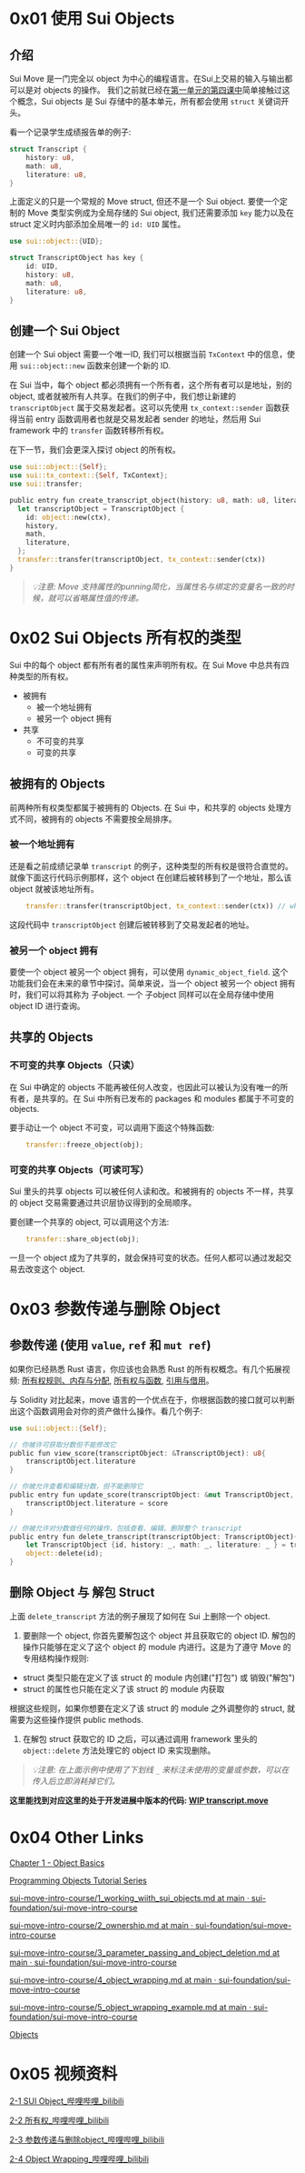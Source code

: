 # 0x01 使用 Sui Objects

## 介绍

Sui Move 是一门完全以 object 为中心的编程语言。在Sui上交易的输入与输出都可以是对 objects 的操作。 我们之前就已经在[第一单元的第四课中](https://github.com/RandyPen/sui-move-intro-course-zh/blob/main/unit-one/lessons/4_定制类型与能力.md#定制类型与能力)简单接触过这个概念，Sui objects 是 Sui 存储中的基本单元，所有都会使用 `struct` 关键词开头。

看一个记录学生成绩报告单的例子:

```rust
struct Transcript {
    history: u8,
    math: u8,
    literature: u8,
}
```

上面定义的只是一个常规的 Move struct, 但还不是一个 Sui object. 要使一个定制的 Move 类型实例成为全局存储的 Sui object, 我们还需要添加 `key` 能力以及在 struct 定义时内部添加全局唯一的 `id: UID` 属性。

```rust
use sui::object::{UID};

struct TranscriptObject has key {
    id: UID,
    history: u8,
    math: u8,
    literature: u8,
}
```

## 创建一个 Sui Object

创建一个 Sui object 需要一个唯一ID, 我们可以根据当前 `TxContext` 中的信息，使用 `sui::object::new` 函数来创建一个新的 ID.

在 Sui 当中，每个 object 都必须拥有一个所有者，这个所有者可以是地址，别的 object, 或者就被所有人共享。在我们的例子中，我们想让新建的 `transcriptObject` 属于交易发起者。这可以先使用 `tx_context::sender` 函数获得当前 entry 函数调用者也就是交易发起者 sender 的地址，然后用 Sui framework 中的 `transfer` 函数转移所有权。

在下一节，我们会更深入探讨 object 的所有权。

```rust
use sui::object::{Self};
use sui::tx_context::{Self, TxContext};
use sui::transfer;

public entry fun create_transcript_object(history: u8, math: u8, literature: u8, ctx: &mut TxContext) {
  let transcriptObject = TranscriptObject {
    id: object::new(ctx),
    history,
    math,
    literature,
  };
  transfer::transfer(transcriptObject, tx_context::sender(ctx))
}
```

> *💡注意: Move 支持属性的punning简化，当属性名与绑定的变量名一致的时候，就可以省略属性值的传递。*

# 0x02 Sui Objects 所有权的类型

Sui 中的每个 object 都有所有者的属性来声明所有权。在 Sui Move 中总共有四种类型的所有权。

- 被拥有
  - 被一个地址拥有
  - 被另一个 object 拥有
- 共享
  - 不可变的共享
  - 可变的共享

## 被拥有的 Objects

前两种所有权类型都属于被拥有的 Objects. 在 Sui 中，和共享的 objects 处理方式不同，被拥有的 objects 不需要按全局排序。

### 被一个地址拥有

还是看之前成绩记录单 `transcript` 的例子，这种类型的所有权是很符合直觉的。就像下面这行代码示例那样，这个 object 在创建后被转移到了一个地址，那么该 object 就被该地址所有。

```rust
    transfer::transfer(transcriptObject, tx_context::sender(ctx)) // where tx_context::sender(ctx) is the recipient
```

这段代码中 `transcriptObject` 创建后被转移到了交易发起者的地址。

### 被另一个 object 拥有

要使一个 object 被另一个 object 拥有，可以使用 `dynamic_object_field`. 这个功能我们会在未来的章节中探讨。简单来说，当一个 object 被另一个 object 拥有时，我们可以将其称为 子object. 一个 子object 同样可以在全局存储中使用 object ID 进行查询。

## 共享的 Objects

### 不可变的共享 Objects（只读）

在 Sui 中确定的 objects 不能再被任何人改变，也因此可以被认为没有唯一的所有者，是共享的。在 Sui 中所有已发布的 packages 和 modules 都属于不可变的 objects.

要手动让一个 object 不可变，可以调用下面这个特殊函数:

```rust
    transfer::freeze_object(obj);
```

### 可变的共享 Objects（可读可写）

Sui 里头的共享 objects 可以被任何人读和改。和被拥有的 objects 不一样，共享的 object 交易需要通过共识层协议得到的全局顺序。

要创建一个共享的 object, 可以调用这个方法:

```rust
    transfer::share_object(obj);
```

一旦一个 object 成为了共享的，就会保持可变的状态。任何人都可以通过发起交易去改变这个 object.

# 0x03 参数传递与删除 Object

## 参数传递 (使用 `value`, `ref` 和 `mut ref`)

如果你已经熟悉 Rust 语言，你应该也会熟悉 Rust 的所有权概念。有几个拓展视频: [所有权规则、内存与分配](https://www.bilibili.com/video/BV1hp4y1k7SV?p=16), [所有权与函数](https://www.bilibili.com/video/BV1hp4y1k7SV?p=17), [引用与借用](https://www.bilibili.com/video/BV1hp4y1k7SV?p=18)。

与 Solidity 对比起来，move 语言的一个优点在于，你根据函数的接口就可以判断出这个函数调用会对你的资产做什么操作。看几个例子:

```rust
use sui::object::{Self};

// 你被许可获取分数但不能修改它
public fun view_score(transcriptObject: &TranscriptObject): u8{
    transcriptObject.literature
}

// 你被允许查看和编辑分数，但不能删除它
public entry fun update_score(transcriptObject: &mut TranscriptObject, score: u8){
    transcriptObject.literature = score
}

// 你被允许对分数做任何的操作，包括查看、编辑、删除整个 transcript
public entry fun delete_transcript(transcriptObject: TranscriptObject){
    let TranscriptObject {id, history: _, math: _, literature: _ } = transcriptObject;
    object::delete(id);
}
```

## 删除 Object 与 解包 Struct

上面 `delete_transcript` 方法的例子展现了如何在 Sui 上删除一个 object.

1. 要删除一个 object, 你首先要解包这个 object 并且获取它的 object ID. 解包的操作只能够在定义了这个 object 的 module 内进行。这是为了遵守 Move 的专用结构操作规则:

- struct 类型只能在定义了该 struct 的 module 内创建("打包") 或 销毁("解包")
- struct 的属性也只能在定义了该 struct 的 module 内获取

根据这些规则，如果你想要在定义了该 struct 的 module 之外调整你的 struct, 就需要为这些操作提供 public methods.

1. 在解包 struct 获取它的 ID 之后，可以通过调用 framework 里头的 `object::delete` 方法处理它的 object ID 来实现删除。

> *💡注意: 在上面示例中使用了下划线 `_` 来标注未使用的变量或参数，可以在传入后立即消耗掉它们。*

**这里能找到对应这里的处于开发进展中版本的代码: [WIP transcript.move](https://github.com/RandyPen/sui-move-intro-course-zh/blob/main/unit-two/example_projects/transcript/sources/transcript_1.move_wip)**

# 0x04 Other Links

[Chapter 1 - Object Basics](https://docs.sui.io/devnet/build/programming-with-objects/ch1-object-basics)

[Programming Objects Tutorial Series](https://docs.sui.io/devnet/build/programming-with-objects)

[sui-move-intro-course/1_working_wiith_sui_objects.md at main · sui-foundation/sui-move-intro-course](https://github.com/sui-foundation/sui-move-intro-course/blob/main/unit-two/lessons/1_working_wiith_sui_objects.md)

[sui-move-intro-course/2_ownership.md at main · sui-foundation/sui-move-intro-course](https://github.com/sui-foundation/sui-move-intro-course/blob/main/unit-two/lessons/2_ownership.md)

[sui-move-intro-course/3_parameter_passing_and_object_deletion.md at main · sui-foundation/sui-move-intro-course](https://github.com/sui-foundation/sui-move-intro-course/blob/main/unit-two/lessons/3_parameter_passing_and_object_deletion.md)

[sui-move-intro-course/4_object_wrapping.md at main · sui-foundation/sui-move-intro-course](https://github.com/sui-foundation/sui-move-intro-course/blob/main/unit-two/lessons/4_object_wrapping.md)

[sui-move-intro-course/5_object_wrapping_example.md at main · sui-foundation/sui-move-intro-course](https://github.com/sui-foundation/sui-move-intro-course/blob/main/unit-two/lessons/5_object_wrapping_example.md)

[Objects](https://docs.sui.io/devnet/learn/objects)

# 0x05 视频资料

[2-1 SUI Object_哔哩哔哩_bilibili](https://www.bilibili.com/video/BV1RY411v7YU?p=6&vd_source=0227d59b63069a45861538ee3d8ad2aa)

[2-2 所有权_哔哩哔哩_bilibili](https://www.bilibili.com/video/BV1RY411v7YU?p=7&vd_source=0227d59b63069a45861538ee3d8ad2aa)

[2-3 参数传递与删除object_哔哩哔哩_bilibili](https://www.bilibili.com/video/BV1RY411v7YU?p=8&vd_source=0227d59b63069a45861538ee3d8ad2aa)

[2-4 Object Wrapping_哔哩哔哩_bilibili](https://www.bilibili.com/video/BV1RY411v7YU?p=9&vd_source=0227d59b63069a45861538ee3d8ad2aa)